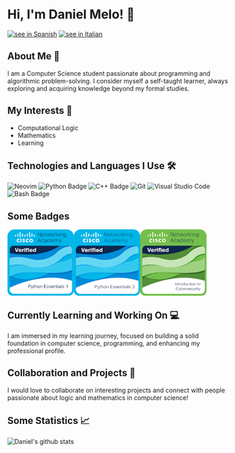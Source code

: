 # Hi, I'm Daniel Melo! 👋

[![see in Spanish](https://img.shields.io/badge/-See%20in%20Spanish-05122A?style=flat&logo=esph)](https://github.com/estfloyd/my_personal_repo/blob/main/README.es.md)
[![see in Italian](https://img.shields.io/badge/-See%20in%20Italian-05122A?style=flat&logo=esph)](https://github.com/estfloyd/my_personal_repo/blob/main/README.it.md)

## About Me 🚀

I am a Computer Science student passionate about programming and algorithmic problem-solving. I consider myself a self-taught learner, always exploring and acquiring knowledge beyond my formal studies.

## My Interests 🧠

- Computational Logic
- Mathematics
- Learning

## Technologies and Languages I Use 🛠️
![Neovim](https://img.shields.io/badge/-Neovim-05122A?style=flat&logo=neovim&logoColor=57A143)
![Python Badge](https://img.shields.io/badge/-Python-05122A?style=flat&logo=Python&logoColor=3776AB)
![C++ Badge](https://img.shields.io/badge/-C++-05122A?style=flat&logo=C%2B%2B&logoColor=00599C)
![Git](https://img.shields.io/badge/-Git-05122A?style=flat&logo=git)
![Visual Studio Code](https://img.shields.io/badge/-Visual%20Studio%20Code-05122A?style=flat&logo=visual-studio-code&logoColor=007ACC)
![Bash Badge](https://img.shields.io/badge/-Bash-05122A?style=flat&logo=GNU%20Bash&logoColor=4EAA25)
<!--![Java Badge](https://img.shields.io/badge/-Java-05122A?style=flat&logo=Java&logoColor=007396)-->
<!--![HTML](https://img.shields.io/badge/-HTML-05122A?style=flat&logo=HTML5)-->


## Some Badges
<div style="display: flex;">
  <img src="/badges/python-essentials-1.1.png" alt="Python essentials 1" width="150" height="150"/>
  <img src="/badges/python-essentials-2.png" alt="Python essentials 2" width="150" height="150"/>
  <img src="/badges/introduction-to-cybersecurity.png" alt="Cybersecurity" width="150" height="150"/>
</div>

## Currently Learning and Working On 💻

I am immersed in my learning journey, focused on building a solid foundation in computer science, programming, and enhancing my professional profile.

## Collaboration and Projects 🤝

I would love to collaborate on interesting projects and connect with people passionate about logic and mathematics in computer science!

## Some Statistics 📈

![Daniel's github stats](https://github-readme-stats.vercel.app/api?username=estfloyd)

